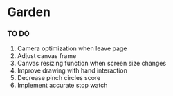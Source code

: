 # Garden

### TO DO

1. Camera optimization when leave page
2. Adjust canvas frame
3. Canvas resizing function when screen size changes
4. Improve drawing with hand interaction
5. Decrease pinch circles score
6. Implement accurate stop watch
